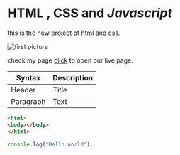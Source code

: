 # HTML , CSS and _Javascript_

this is the new project of html and css.

![first picture](https://images.unsplash.com/photo-1744649781353-8a1b70c37a77?w=600&auto=format&fit=crop&q=60&ixlib=rb-4.1.0&ixid=M3wxMjA3fDB8MHxmZWF0dXJlZC1waG90b3MtZmVlZHw5fHx8ZW58MHx8fHx8)

check my page [click](https://ehsamuddin12.github.io/pages/) to open our live page.

| Syntax    | Description |
| --------- | ----------- |
| Header    | Title       |
| Paragraph | Text        |

```html
<html>
<body></body>
</html>
```
```javascript
console.log("Hello world");
```